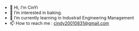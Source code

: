 - 👋 Hi, I’m CinYi 
- 👀 I’m interested in baking.
- 🌱 I’m currently learning in Industrail Engineering Management 
- 📫 How to reach me : cindy20010831@gmail.com

<!---
CinYi31/CinYi31 is a ✨ special ✨ repository because its `README.md` (this file) appears on your GitHub profile.
You can click the Preview link to take a look at your changes.
--->
